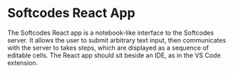 # Softcodes React App

The Softcodes React app is a notebook-like interface to the Softcodes server. It allows the user to submit arbitrary text input, then communicates with the server to takes steps, which are displayed as a sequence of editable cells. The React app should sit beside an IDE, as in the VS Code extension.
